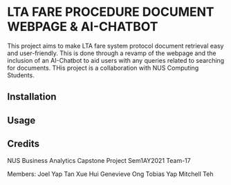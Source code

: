 # LTA FARE PROCEDURE DOCUMENT WEBPAGE & AI-CHATBOT

This project aims to make LTA fare system protocol document retrieval easy and user-friendly. This is done through a revamp of the webpage and the inclusion of an AI-Chatbot to aid users with any queries related to searching for documents. THis project is a collaboration with NUS Computing Students.

## Installation

## Usage

## Credits

NUS Business Analytics Capstone Project Sem1AY2021 Team-17

Members:
Joel Yap
Tan Xue Hui
Genevieve Ong
Tobias Yap
Mitchell Teh